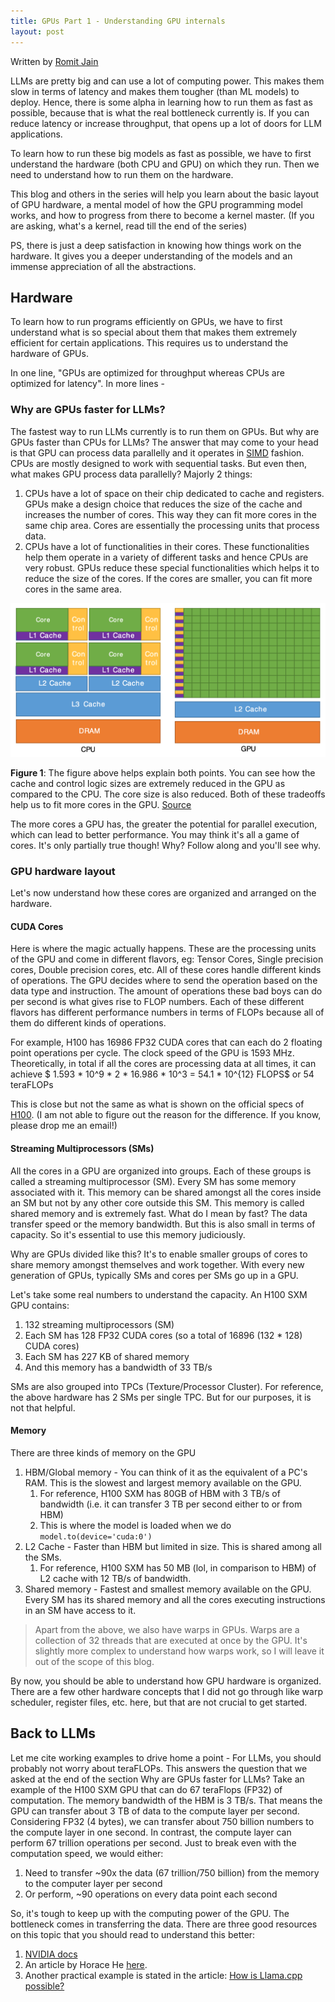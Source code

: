 ```yaml
---
title: GPUs Part 1 - Understanding GPU internals
layout: post
---
```


<!-- markdownlint-disable MD036 MD029 -->

Written by [Romit Jain](https://www.linkedin.com/in/r0m1t/)

LLMs are pretty big and can use a lot of computing power. This makes them slow in terms of latency and makes them tougher (than ML models) to deploy. Hence, there is some alpha in learning how to run them as fast as possible, because that is what the real bottleneck currently is. If you can reduce latency or increase throughput, that opens up a lot of doors for LLM applications.

To learn how to run these big models as fast as possible, we have to first understand the hardware (both CPU and GPU) on which they run. Then we need to understand how to run them on the hardware.

This blog and others in the series will help you learn about the basic layout of GPU hardware, a mental model of how the GPU programming model works, and how to progress from there to become a kernel master. (If you are asking, what's a kernel, read till the end of the series)

PS, there is just a deep satisfaction in knowing how things work on the hardware. It gives you a deeper understanding of the models and an immense appreciation of all the abstractions.

## Hardware

To learn how to run programs efficiently on GPUs, we have to first understand what is so special about them that makes them extremely efficient for certain applications. This requires us to understand the hardware of GPUs.

In one line, "GPUs are optimized for throughput whereas CPUs are optimized for latency". In more lines -

### Why are GPUs faster for LLMs?

The fastest way to run LLMs currently is to run them on GPUs. But why are GPUs faster than CPUs for LLMs? The answer that may come to your head is that GPU can process data parallelly and it operates in [SIMD](https://en.wikipedia.org/wiki/Single_instruction,_multiple_data) fashion. CPUs are mostly designed to work with sequential tasks. But even then, what makes GPU process data parallelly? Majorly 2 things:

1. CPUs have a lot of space on their chip dedicated to cache and registers. GPUs make a design choice that reduces the size of the cache and increases the number of cores. This way they can fit more cores in the same chip area. Cores are essentially the processing units that process data.
2. CPUs have a lot of functionalities in their cores. These functionalities help them operate in a variety of different tasks and hence CPUs are very robust. GPUs reduce these special functionalities which helps it to reduce the size of the cores. If the cores are smaller, you can fit more cores in the same area.

![CPU v GPU](assets/images/post2/image.png)

**Figure 1**: The figure above helps explain both points. You can see how the cache and control logic sizes are extremely reduced in the GPU as compared to the CPU. The core size is also reduced. Both of these tradeoffs help us to fit more cores in the GPU.
[Source](https://docs.nvidia.com/cuda/archive/11.2.0/pdf/CUDA_C_Programming_Guide.pdf)

The more cores a GPU has, the greater the potential for parallel execution, which can lead to better performance. You may think it's all a game of cores. It's only partially true though! Why? Follow along and you'll see why.

### GPU hardware layout

Let's now understand how these cores are organized and arranged on the hardware.

#### CUDA Cores

Here is where the magic actually happens. These are the processing units of the GPU and come in different flavors, eg: Tensor Cores, Single precision cores, Double precision cores, etc. All of these cores handle different kinds of operations. The GPU decides where to send the operation based on the data type and instruction. The amount of operations these bad boys can do per second is what gives rise to FLOP numbers. Each of these different flavors has different performance numbers in terms of FLOPs because all of them do different kinds of operations.

For example, H100 has 16986 FP32 CUDA cores that can each do 2 floating point operations per cycle. The clock speed of the GPU is 1593 MHz. Theoretically, in total if all the cores are processing data at all times, it can achieve $ 1.593 * 10^9 * 2 * 16.986 * 10^3 = 54.1 * 10^{12} FLOPS$ or 54 teraFLOPs

This is close but not the same as what is shown on the official specs of [H100](https://www.nvidia.com/en-us/data-center/h100/). (I am not able to figure out the reason for the difference. If you know, please drop me an email!)

#### Streaming Multiprocessors (SMs)

All the cores in a GPU are organized into groups. Each of these groups is called a streaming multiprocessor (SM). Every SM has some memory associated with it. This memory can be shared amongst all the cores inside an SM but not by any other core outside this SM. This memory is called shared memory and is extremely fast. What do I mean by fast? The data transfer speed or the memory bandwidth. But this is also small in terms of capacity. So it's essential to use this memory judiciously.

Why are GPUs divided like this? It's to enable smaller groups of cores to share memory amongst themselves and work together. With every new generation of GPUs, typically SMs and cores per SMs go up in a GPU.

Let's take some real numbers to understand the capacity. An H100 SXM GPU contains:

1. 132 streaming multiprocessors (SM)
2. Each SM has 128 FP32 CUDA cores (so a total of 16896 (132 * 128) CUDA cores)
3. Each SM has 227 KB of shared memory
4. And this memory has a bandwidth of 33 TB/s

SMs are also grouped into TPCs (Texture/Processor Cluster). For reference, the above hardware has 2 SMs per single TPC. But for our purposes, it is not that helpful.

#### Memory

There are three kinds of memory on the GPU

1. HBM/Global memory - You can think of it as the equivalent of a PC's RAM. This is the slowest and largest memory available on the GPU.
   1. For reference, H100 SXM has 80GB of HBM with 3 TB/s of bandwidth (i.e. it can transfer 3 TB per second either to or from HBM)
   2. This is where the model is loaded when we do `model.to(device='cuda:0')`
2. L2 Cache - Faster than HBM but limited in size. This is shared among all the SMs.
   1. For reference, H100 SXM has 50 MB (lol, in comparison to HBM) of L2 cache with 12 TB/s of bandwidth.
3. Shared memory - Fastest and smallest memory available on the GPU. Every SM has its shared memory and all the cores executing instructions in an SM have access to it.

> Apart from the above, we also have warps in GPUs. Warps are a collection of 32 threads that are executed at once by the GPU. It's slightly more complex to understand how warps work, so I will leave it out of the scope of this blog.

By now, you should be able to understand how GPU hardware is organized. There are a few other hardware concepts that I did not go through like warp scheduler, register files, etc. here, but that are not crucial to get started.

## Back to LLMs

Let me cite working examples to drive home a point - For LLMs, you should probably not worry about teraFLOPs. This answers the question that we asked at the end of the section Why are GPUs faster for LLMs?
Take an example of the H100 SXM GPU that can do 67 teraFlops (FP32) of computation. The memory bandwidth of the HBM is 3 TB/s. That means the GPU can transfer about 3 TB of data to the compute layer per second. Considering FP32 (4 bytes), we can transfer about 750 billion numbers to the compute layer in one second. In contrast, the compute layer can perform 67 trillion operations per second. Just to break even with the computation speed, we would either:

1. Need to transfer ~90x the data (67 trillion/750 billion) from the memory to the computer layer per second
2. Or perform, ~90 operations on every data point each second

So, it's tough to keep up with the computing power of the GPU. The bottleneck comes in transferring the data. There are three good resources on this topic that you should read to understand this better:

1. [NVIDIA docs](https://docs.nvidia.com/deeplearning/performance/dl-performance-gpu-background/index.html#understand-perf)
2. An article by Horace He [here](https://horace.io/brrr_intro.html).
3. Another practical example is stated in the article: [How is Llama.cpp possible?](https://finbarr.ca/how-is-llama-cpp-possible/)
